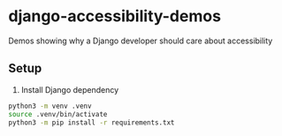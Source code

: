 # django-accessibility-demos
Demos showing why a Django developer should care about accessibility

## Setup

1. Install Django dependency
```bash
python3 -m venv .venv
source .venv/bin/activate
python3 -m pip install -r requirements.txt
```
